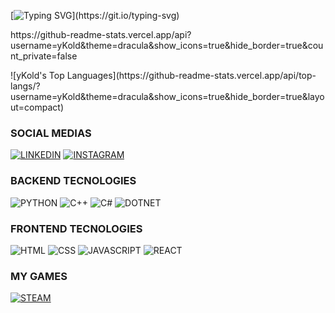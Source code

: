 <!--- - 👋 Hi, I’m @yKold
- 👀 I’m interested in becoming a good developer!
- 🌱 I’m currently learning ASP.NET CORE and Java
- 💞️ I’m looking to collaborate on the future technology.
- 📫 How to reach me? Links bellow. --->
[![Typing SVG](https://readme-typing-svg.herokuapp.com?font=Fira+Code&weight=500&size=25&duration=3000&pause=500&multiline=true&random=false&width=850&height=200&lines=%F0%9F%91%8B+Hello%2C+I'm+Gabriel;%F0%9F%91%80+I%E2%80%99m+interested+in+becoming+a+good+developer!;%F0%9F%8C%B1+I%E2%80%99m+currently+learning+ASP.NET+CORE+and+Java.;%F0%9F%92%9E%EF%B8%8F+I%E2%80%99m+looking+to+collaborate+on+the+future+technology.;%F0%9F%93%AB+How+to+reach+me%3F+%E3%85%A4%E3%85%A4%E3%85%A4%E3%85%A4%E3%85%A4%E3%85%A4Links+bellow.)](https://git.io/typing-svg)

<p> https://github-readme-stats.vercel.app/api?username=yKold&theme=dracula&show_icons=true&hide_border=true&count_private=false </p>
![yKold's Top Languages](https://github-readme-stats.vercel.app/api/top-langs/?username=yKold&theme=dracula&show_icons=true&hide_border=true&layout=compact)

<h3>SOCIAL MEDIAS</h3>

[![LINKEDIN](https://img.shields.io/badge/LinkedIn-0077B5?style=for-the-badge&logo=linkedin&logoColor=white)](https://www.linkedin.com/in/gabriel-ykold/)
[![INSTAGRAM](https://img.shields.io/badge/Instagram-E4405F?style=for-the-badge&logo=instagram&logoColor=white)](https://www.instagram.com/gabriel_ykold/)

<h3>BACKEND TECNOLOGIES</h3>

![PYTHON](https://img.shields.io/badge/Python-14354C?style=for-the-badge&logo=python&logoColor=white)
![C++](https://img.shields.io/badge/C%2B%2B-00599C?style=for-the-badge&logo=c%2B%2B&logoColor=white)
![C#](https://img.shields.io/badge/C%23-239120?style=for-the-badge&logo=c-sharp&logoColor=white)
![DOTNET](https://img.shields.io/badge/.NET-5C2D91?style=for-the-badge&logo=.net&logoColor=white)

<h3>FRONTEND TECNOLOGIES</h3>

![HTML](https://img.shields.io/badge/HTML5-E34F26?style=for-the-badge&logo=html5&logoColor=white)
![CSS](https://img.shields.io/badge/CSS3-1572B6?style=for-the-badge&logo=css3&logoColor=white)
![JAVASCRIPT](https://img.shields.io/badge/JavaScript-323330?style=for-the-badge&logo=javascript&logoColor=F7DF1E)
![REACT](https://img.shields.io/badge/React-20232A?style=for-the-badge&logo=react&logoColor=61DAFB)

<h3>MY GAMES</h3>

[![STEAM](https://img.shields.io/badge/Steam-000000?style=for-the-badge&logo=steam&logoColor=white)](https://steamcommunity.com/profiles/76561198307205636/)

<!---
yKold/yKold is a ✨ special ✨ repository because its `README.md` (this file) appears on your GitHub profile.
You can click the Preview link to take a look at your changes.
--->

